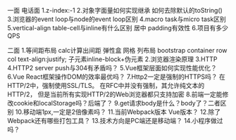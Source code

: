 一面 电话面
1.z-index:-1
2.对象字面量如何实现继承
  如何去除默认的toString()
3.浏览器的event loop与node的event loop区别
4.macro task与micro task区别
5.vertical-align table-cell与inline有什么区别
  居中
  padding有效性
6.项目有多少QPS


二面
1.等间距布局
  calc计算出间距
  弹性盒
  网格
  列布局
  bootstrap
    container row col
  text-align:justify; 子元素inline-block+伪元素
2.浏览器渲染原理
3.HTTP
4.HTTP2 server push与304有矛盾吗？
5.Vue框架层面如何实现性能优化？
6.Vue React框架操作DOM的效率最优吗？
7.Http2一定是强制的HTTPS吗？
  在HTTP/2中，强制使用SSL/TLS。
  在RFC中并没有强制，其允许纯文本的HTTP/2，
  但是当前所有实现HTTP/2的Web浏览器都只支持加密
8.前端一定能修改cookie和localStorage吗？后端了？
9.get请求body是什么？body了？二者区别
10.移动端1px,一定是2倍像素吗？
11.当前Webpack版本 Vue版本？
12.除了Webpack还有哪些打包工具？
13.技术方向是PC端还是移动端？
14.小程序做过吗？
